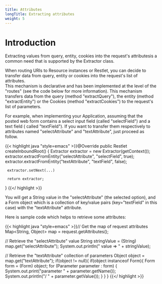 ```yaml
---
title: Attributes
longTitle: Extracting attributes
weight: 5
---
```

# Introduction

Extracting values from query, entity, cookies into the request's
attributesis a common need that is supported by the Extractor class.

When routing URIs to Resource instances or Restlet, you can decide to
transfer data from query, entity or cookies into the request's list of
attributes.\
 This mechanism is declarative and has been implemented at the level of
the "routes" (see the code below for more information). This mechanism
transfers data from the query (method "extractQuery"), the entity
(method "extractEntity") or the Cookies (method "extractCookies") to the
request's list of parameters.

For example, when implementing your Application, assuming that the
posted web form contains a select input field (called "selectField") and
a text field ( called "textField"). If you want to transfer them
respectively to attributes named "selectAttribute" and "textAttribute",
just proceed as follow.

{{< highlight java "style=emacs" >}}@Override
public Restlet createInboundRoot() {
     Extractor extractor = new Extractor(getContext()); 
     extractor.extractFromEntity("selectAttribute", "selectField", true);
     extractor.extractFromEntity("textAttribute", "textField", false);

     extractor.setNext(...)

     return extractor;
}
{{</ highlight >}}

You will get a String value in the "selectAttribute" (the selected
option), and a Form object which is a collection of key/value pairs
(key="textField" in this case) with the "textAttribute" attribute.

Here is sample code which helps to retrieve some attributes:

{{< highlight java "style=emacs" >}}// Get the map of request attributes
 Map&lt;String, Object&gt; map = request.getAttributes();

 // Retrieve the "selectAttribute" value
 String stringValue = (String) map.get("selectAttribute");
 System.out.println(" value =&gt; " + stringValue);

 // Retrieve the "textAttribute" collection of parameters
 Object object = map.get("textAttribute");
 if(object != null){
     if(object instanceof Form){
         Form form = (Form) object;
         for (Parameter parameter : form) {
             System.out.print("parameter " + parameter.getName());
             System.out.println("/ " + parameter.getValue());
         }
     }
 }
{{</ highlight >}}
